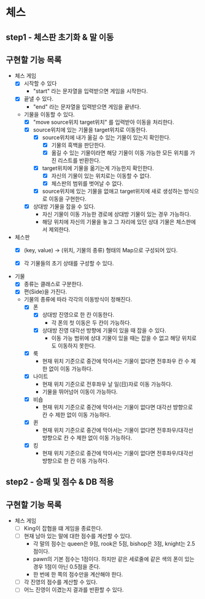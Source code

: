 # 체스

## step1 - 체스판 초기화 & 말 이동

## 구현할 기능 목록


- 체스 게임
  - [x] 시작할 수 있다
    - "start" 라는 문자열을 입력받으면 게임을 시작한다.
  - [x] 끝낼 수 있다.
    - "end" 라는 문자열을 입력받으면 게임을 끝낸다.
  - 기물을 이동할 수 있다.
    - [x] "move source위치 target위치" 를 입력받아 이동을 처리한다.
    - [x] source위치에 있는 기물을 target위치로 이동한다.
      - [x] source위치에 내가 옮길 수 있는 기물이 있는지 확인한다.
        - [x] 기물의 흑백을 판단한다.
        - [x] 옮길 수 있는 기물이라면 해당 기물이 이동 가능한 모든 위치를 가진 리스트를 반환한다.
      - [x] target위치에 기물을 옮기는게 가능한지 확인한다.
        - [x] 자신의 기물이 있는 위치로는 이동할 수 없다.
        - [x] 체스판의 범위를 벗어날 수 없다.
      - [x] source위치에 있는 기물을 없애고 target위치에 새로 생성하는 방식으로 이동을 구현한다.
    - [x] 상대방 기물을 잡을 수 있다.
      - 자신 기물이 이동 가능한 경로에 상대방 기물이 있는 경우 가능하다.
      - 해당 위치에 자신의 기물을 놓고 그 자리에 있던 상대 기물은 체스판에서 제외한다.
      

- 체스판
  - [x] (key, value) -> (위치, 기물의 종류) 형태의 Map으로 구성되어 있다.
  - [x] 각 기물들의 초기 상태를 구성할 수 있다.


- 기물
  - [x] 종류는 클래스로 구분한다.
  - [x] 편(Side)을 가진다.
  - 기물의 종류에 따라 각각의 이동방식이 정해진다.
    - [x] 폰
      - [x] 상대방 진영으로 한 칸 이동한다.
        - 각 폰의 첫 이동은 두 칸이 가능하다.
      - [x] 상대방 진영 대각선 방향에 기물이 있을 때 잡을 수 있다.
        - 이동 가능 범위에 상대 기물이 있을 때는 잡을 수 없고 해당 위치로도 이동하지 못한다.
    - [x] 룩
      - 현재 위치 기준으로 중간에 막아서는 기물이 없다면 전후좌우 칸 수 제한 없이 이동 가능하다.
    - [x] 나이트
      - 현재 위치 기준으로 전후좌우 날 일(日)자로 이동 가능하다.
      - 기물을 뛰어넘어 이동이 가능하다.
    - [x] 비숍
      - 현재 위치 기준으로 중간에 막아서는 기물이 없다면 대각선 뱡향으로 칸 수 제한 없이 이동 가능하다.
    - [x] 퀸
      - 현재 위치 기준으로 중간에 막아서는 기물이 없다면 전후좌우/대각선 뱡향으로 칸 수 제한 없이 이동 가능하다.
    - [x] 킹
      - 현재 위치 기준으로 중간에 막아서는 기물이 없다면 전후좌우/대각선 뱡향으로 한 칸 이동 가능하다.



## step2 - 승패 및 점수 & DB 적용

## 구현할 기능 목록

- 체스 게임
    - [ ] King이 잡협을 떄 게임을 종료한다.
    - [ ] 현재 남아 있는 말에 대한 점수를 계산할 수 있다.
        - 각 말의 점수는 queen은 9점, rook은 5점, bishop은 3점, knight는 2.5점이다.
        - pawn의 기본 점수는 1점이다. 하지만 같은 세로줄에 같은 색의 폰이 있는 경우 1점이 아닌 0.5점을 준다.
        - 한 번에 한 쪽의 점수만을 계산해야 한다.
    - [ ] 각 진영의 점수를 계산할 수 있다.
    - [ ] 어느 진영이 이겼는지 결과를 반환할 수 있다.
